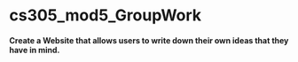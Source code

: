 # cs305_mod5_GroupWork


#### Create a Website that allows users to write down their own ideas that they have in mind.
